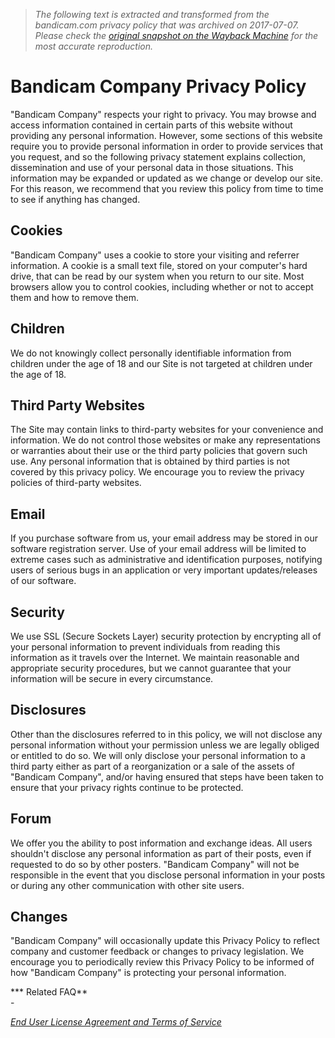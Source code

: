 > *The following text is extracted and transformed from the bandicam.com privacy policy that was archived on 2017-07-07. Please check the [original snapshot on the Wayback Machine](https://web.archive.org/web/20170707171424id_/https%3A//www.bandicam.com/company/privacy) for the most accurate reproduction.*

# Bandicam Company Privacy Policy

"Bandicam Company" respects your right to privacy. You may browse and access information contained in certain parts of this website without providing any personal information. However, some sections of this website require you to provide personal information in order to provide services that you request, and so the following privacy statement explains collection, dissemination and use of your personal data in those situations. This information may be expanded or updated as we change or develop our site. For this reason, we recommend that you review this policy from time to time to see if anything has changed. 

## Cookies

"Bandicam Company" uses a cookie to store your visiting and referrer information. A cookie is a small text file, stored on your computer's hard drive, that can be read by our system when you return to our site. Most browsers allow you to control cookies, including whether or not to accept them and how to remove them. 

## Children

We do not knowingly collect personally identifiable information from children under the age of 18 and our Site is not targeted at children under the age of 18. 

## Third Party Websites

The Site may contain links to third-party websites for your convenience and information. We do not control those websites or make any representations or warranties about their use or the third party policies that govern such use. Any personal information that is obtained by third parties is not covered by this privacy policy. We encourage you to review the privacy policies of third-party websites. 

## Email

If you purchase software from us, your email address may be stored in our software registration server. Use of your email address will be limited to extreme cases such as administrative and identification purposes, notifying users of serious bugs in an application or very important updates/releases of our software. 

## Security

We use SSL (Secure Sockets Layer) security protection by encrypting all of your personal information to prevent individuals from reading this information as it travels over the Internet. We maintain reasonable and appropriate security procedures, but we cannot guarantee that your information will be secure in every circumstance. 

## Disclosures

Other than the disclosures referred to in this policy, we will not disclose any personal information without your permission unless we are legally obliged or entitled to do so. We will only disclose your personal information to a third party either as part of a reorganization or a sale of the assets of "Bandicam Company", and/or having ensured that steps have been taken to ensure that your privacy rights continue to be protected. 

## Forum

We offer you the ability to post information and exchange ideas. All users shouldn't disclose any personal information as part of their posts, even if requested to do so by other posters. "Bandicam Company" will not be responsible in the event that you disclose personal information in your posts or during any other communication with other site users. 

## Changes

"Bandicam Company" will occasionally update this Privacy Policy to reflect company and customer feedback or changes to privacy legislation. We encourage you to periodically review this Privacy Policy to be informed of how "Bandicam Company" is protecting your personal information. 

*** Related FAQ**  
\- 

[_End User License Agreement and Terms of Service_](https://web.archive.org/company/tos/)   

